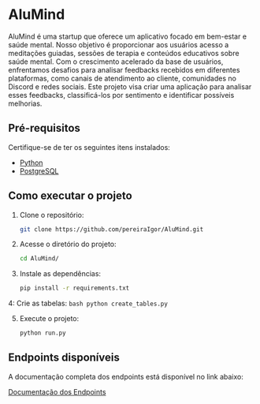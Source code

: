 # AluMind

AluMind é uma startup que oferece um aplicativo focado em bem-estar e saúde mental. Nosso objetivo é proporcionar aos usuários acesso a meditações guiadas, sessões de terapia e conteúdos educativos sobre saúde mental. Com o crescimento acelerado da base de usuários, enfrentamos desafios para analisar feedbacks recebidos em diferentes plataformas, como canais de atendimento ao cliente, comunidades no Discord e redes sociais. Este projeto visa criar uma aplicação para analisar esses feedbacks, classificá-los por sentimento e identificar possíveis melhorias.

## Pré-requisitos

Certifique-se de ter os seguintes itens instalados:

- [Python](https://www.python.org/downloads/)
- [PostgreSQL](https://www.postgresql.org/download/)

## Como executar o projeto

1. Clone o repositório:

    ```bash
    git clone https://github.com/pereiraIgor/AluMind.git
    ```

2. Acesse o diretório do projeto:

    ```bash
    cd AluMind/
    ```

3. Instale as dependências:

    ```bash
    pip install -r requirements.txt
    ```

4: Crie as tabelas:
    ```bash
    python create_tables.py
    ```

5. Execute o projeto:

    ```bash
    python run.py
    ```

## Endpoints disponíveis

A documentação completa dos endpoints está disponível no link abaixo:

[Documentação dos Endpoints](https://documenter.getpostman.com/view/8557249/2sB2cPkRMJ)
